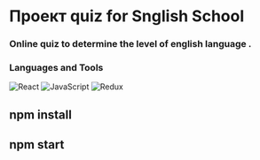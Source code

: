 # Проект quiz for Snglish School
### Online quiz to determine the level of english language .

### Languages and Tools
![React](https://img.shields.io/badge/<React>-000000?style=for-the-badge&logo=react)
![JavaScript](https://img.shields.io/badge/<JavaScript>-000000?style=for-the-badge&logo=JavaScript)
![Redux](https://img.shields.io/badge/<Redux>-000000?style=for-the-badge&logo=Redux)

## npm install
## npm start
